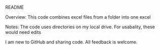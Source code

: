 README

Overview: This code combines excel files from a folder into one excel

Notes: The code uses directories on my local drive. For usabality, these would need edits

I am new to GitHub and sharing code. All feedback is welcome.

